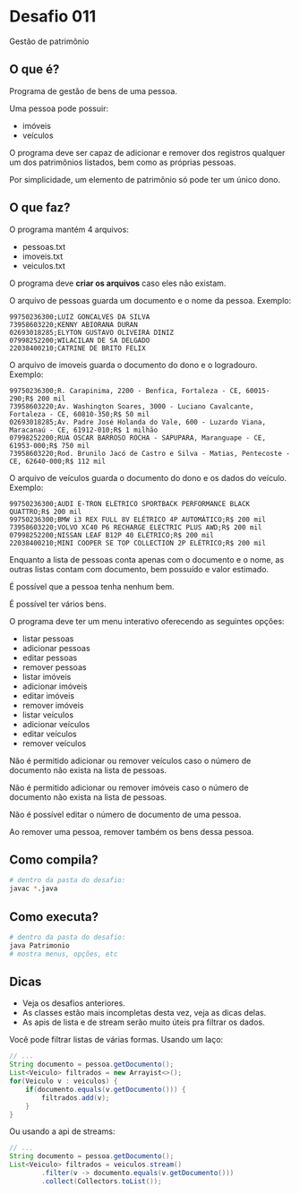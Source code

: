 # Desafio 011

Gestão de patrimônio

## O que é?

Programa de gestão de bens de uma pessoa.

Uma pessoa pode possuir:

- imóveis
- veículos

O programa deve ser capaz de adicionar e remover dos registros qualquer um dos
patrimônios listados, bem como as próprias pessoas.

Por simplicidade, um elemento de patrimônio só pode ter um único dono.

## O que faz?

O programa mantém 4 arquivos:

- pessoas.txt
- imoveis.txt
- veiculos.txt

O programa deve **criar os arquivos** caso eles não existam.

O arquivo de pessoas guarda um documento e o nome da pessoa. Exemplo:

```csv
99750236300;LUIZ GONCALVES DA SILVA
73958603220;KENNY ABIORANA DURAN
02693018285;ELYTON GUSTAVO OLIVEIRA DINIZ
07998252200;WILACILAN DE SA DELGADO
22038400210;CATRINE DE BRITO FELIX
```

O arquivo de imoveis guarda o documento do dono e o logradouro. Exemplo:

```csv
99750236300;R. Carapinima, 2200 - Benfica, Fortaleza - CE, 60015-290;R$ 200 mil
73958603220;Av. Washington Soares, 3000 - Luciano Cavalcante, Fortaleza - CE, 60810-350;R$ 50 mil
02693018285;Av. Padre José Holanda do Vale, 600 - Luzardo Viana, Maracanaú - CE, 61912-010;R$ 1 milhão
07998252200;RUA OSCAR BARROSO ROCHA - SAPUPARA, Maranguape - CE, 61953-000;R$ 750 mil
73958603220;Rod. Brunilo Jacó de Castro e Silva - Matias, Pentecoste - CE, 62640-000;R$ 112 mil
```

O arquivo de veículos guarda o documento do dono e os dados do veículo. Exemplo:

```csv
99750236300;AUDI E-TRON ELÉTRICO SPORTBACK PERFORMANCE BLACK QUATTRO;R$ 200 mil
99750236300;BMW i3 REX FULL 8V ELÉTRICO 4P AUTOMÁTICO;R$ 200 mil
73958603220;VOLVO XC40 P6 RECHARGE ELECTRIC PLUS AWD;R$ 200 mil
07998252200;NISSAN LEAF B12P 40 ELÉTRICO;R$ 200 mil
22038400210;MINI COOPER SE TOP COLLECTION 2P ELÉTRICO;R$ 200 mil
```

Enquanto a lista de pessoas conta apenas com o documento e o nome, as outras
listas contam com documento, bem possuído e valor estimado.

É possível que a pessoa tenha nenhum bem.

É possível ter vários bens.

O programa deve ter um menu interativo oferecendo as seguintes opções:

- listar pessoas
- adicionar pessoas
- editar pessoas
- remover pessoas
- listar imóveis
- adicionar imóveis
- editar imóveis
- remover imóveis
- listar veículos
- adicionar veículos
- editar veículos
- remover veículos

Não é permitido adicionar ou remover veículos caso o número de documento não
exista na lista de pessoas.

Não é permitido adicionar ou remover imóveis caso o número de documento não
exista na lista de pessoas.

Não é possível editar o número de documento de uma pessoa.

Ao remover uma pessoa, remover também os bens dessa pessoa.

## Como compila?

```bash
# dentro da pasta do desafio:
javac *.java
```

## Como executa?

```bash
# dentro da pasta do desafio:
java Patrimonio
# mostra menus, opções, etc
```

## Dicas

- Veja os desafios anteriores.
- As classes estão mais incompletas desta vez, veja as dicas delas.
- As apis de lista e de stream serão muito úteis pra filtrar os dados.

Você pode filtrar listas de várias formas. Usando um laço:

```java
// ...
String documento = pessoa.getDocumento();
List<Veiculo> filtrados = new Arrayist<>();
for(Veiculo v : veiculos) {
    if(documento.equals(v.getDocumento())) {
        filtrados.add(v);    
    }   
}
```

Ou usando a api de streams:

```java
// ...
String documento = pessoa.getDocumento();
List<Veiculo> filtrados = veiculos.stream()
        .filter(v -> documento.equals(v.getDocumento()))
        .collect(Collectors.toList());
```
